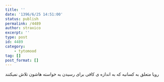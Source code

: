 ```yaml
---
title: ''
date: '1396/6/25 14:51:00'
status: publish
permalink: /4489
author: straxico
excerpt: ''
type: post
id: 4489
category:
    - tytomood
tag: []
post_format: []
---
```

رویا متعلق به کسانیه که به اندازه ی کافی برای رسیدن به خواسته هاشون تلاش نمیکنند